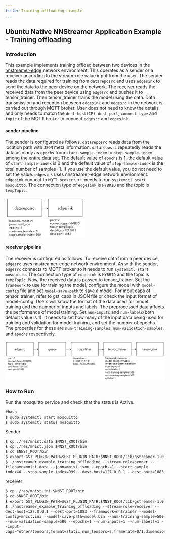 ```yaml
---
title: Training offloading example
...
```


## Ubuntu Native NNStreamer Application Example - Training offloading
### Introduction
This example implements training offload between two devices in the [nnstreamer-edge](https://github.com/nnstreamer/nnstreamer-edge) network environment. This operates as a sender or a receiver according to the stream-role value input from the user. The sender reads the data required for training from ```datareposrc``` and uses ```edgesink``` to send the data to the peer device on the network. The receiver reads the received data from the peer device using ```edgesrc``` and pushes it to tensor_trainer. Then tensor_trainer trains the model using the data. Data transmission and reception between ```edgesink``` and ```edgesrc``` in the network is carried out through MQTT broker. User does not need to know the details and only needs to match the ```dest-host(IP)```, ```dest-port```, ```connect-type``` and ```topic``` of the MQTT broker to connect ```edgesrc``` and ```edgesink```.

#### sender pipeline ####
The sender is configured as follows. ```datareposrc``` reads data from the location path with ```JSON``` meta information. ```datareposrc``` repeatedly reads the data as many as ```epochs``` from ```start-sample-index``` to ```stop-sample-index``` among the entire data set. The default value of ```epochs``` is 1, the default value of ```start-sample-index``` is 0 and the default value of ```stop-sample-index``` is the total number of samples -1. If you use the default value, you do not need to set the value. ```edgesink``` uses nnstreamer-edge network environment. ```edgesink``` connect to ```MQTT broker``` so it needs to run ```systemctl start mosquitto```. The connection type of ```edgesink``` is ```HYBRID``` and the topic is ```tempTopic```.

<img src="./sender.png" width="50%" heigth="50%"/>

#### receiver pipeline ####
The receiver is configured as follows. To receive data from a peer device, ```edgesrc``` uses nnstreamer-edge network environment. As with the sender, ```edgesrc``` connects to MQTT broker so it needs to run ```systemctl start mosquitto```. The connection type of ```edgesink``` is ```HYBRID``` and the topic is ```tempTopic```. Now, the received data is passed to tensor_trainer. Set the ```framework``` to use for training the model, configure the model with ```model-config``` file and set ```model-save-path``` to save a model. For input caps of tensor_trainer, refer to gst_caps in JSON file or check the input format of model-config. Users will know the format of the data used for model training and the number of inputs and labels. The preprocessed data affects the performance of model training. Set ```num-inputs``` and ```num-labels```(both default value is 1). It needs to set how many of the input data being used for training and validation for model training, and set the number of epochs. The properties for these are ```num-training-samples```, ```num-validation-samples```, and ```epochs``` respectively.

![receiver.png](./receiver.png)

### How to Run
Run the mosquitto service and check that the status is Active.
```
#bash
$ sudo systemctl start mosquitto
$ sudo systemctl status mosquitto
```
Sender
```
$ cp ./res/mnist.data $NNST_ROOT/bin
$ cp ./res/mnist.json $NNST_ROOT/bin
$ cd $NNST_ROOT/bin
$ export GST_PLUGIN_PATH=$GST_PLUGIN_PATH:$NNST_ROOT/lib/gstreamer-1.0
$ ./nnstreamer_example_training_offloading --stream-role=sender --filename=mnist.data --json=mnist.json --epochs=1 --start-sample-index=0 --stop-sample-index=999 --dest-host=127.0.0.1 --dest-port=1883
```
receiver
```
$ cp ./res/mnist.ini $NNST_ROOT/bin
$ cd $NNST_ROOT/bin
$ export GST_PLUGIN_PATH=$GST_PLUGIN_PATH:$NNST_ROOT/lib/gstreamer-1.0
$ ./nnstreamer_example_training_offloading --stream-role=receiver --dest-host=127.0.0.1 --dest-port=1883 --framework=nntrainer --model-config=mnist.ini --model-save-path=model.bin --num-training-sample=500 --num-validation-sample=500 --epochs=1 --num-inputs=1 --num-labels=1 --input-caps="other/tensors,format=static,num_tensors=2,framerate=0/1,dimensions=1:1:784:1.1:1:10:1,types=float32.float32"
```

